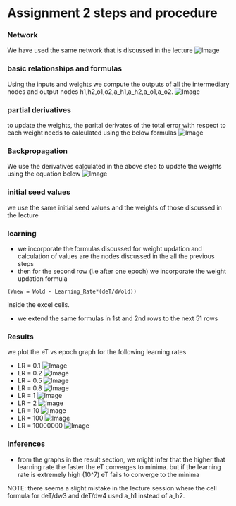 # Assignment 2 steps and procedure

### Network 
We have used the same network that is discussed in the lecture 
![Image](https://github.com/pmitra96/END/raw/main/assignment2/images/2_layer_network.png)

### basic relationships and formulas 
Using the inputs and weights we compute the outputs of all the intermediary nodes and output nodes 
h1,h2,o1,o2,a_h1,a_h2,a_o1,a_o2. 
![Image](https://github.com/pmitra96/END/raw/main/assignment2/images/basic_relationships_2.png)

### partial derivatives 
to update the weights, the parital derivates of the total error with respect to each weight needs to 
calculated using the below formulas 
![Image](https://github.com/pmitra96/END/raw/main/assignment2/images/partial_derivatives.png)

### Backpropagation 
We use the derivatives calculated in the above step to update the weights using the equation below 
![Image](https://github.com/pmitra96/END/raw/main/assignment2/images/learning_formula.png)

### initial seed values 
we use the same initial seed values and the weights of those discussed in the lecture

### learning 
- we incorporate the formulas discussed for weight updation and calculation of values are the nodes 
discussed in the all the previous steps 
- then for the second row (i.e after one epoch) we incorporate the weight updation formula 
```
(Wnew = Wold - Learning_Rate*(deT/dWold)) 
```
inside the excel cells.

- we extend the same formulas in 1st and 2nd rows to the next 51 rows

### Results
we plot the eT vs epoch graph for the following learning rates
- LR = 0.1 ![Image](https://github.com/pmitra96/END/raw/main/assignment2/images/et_vs_epochs_with_LR%3D0.1.png)
- LR = 0.2 ![Image](https://github.com/pmitra96/END/raw/main/assignment2/images/eT_vs_epochs_with_LR%3D0.2.png)
- LR = 0.5 ![Image](https://github.com/pmitra96/END/raw/main/assignment2/images/eT_vs_epochs_with_LR%3D0.5.png)
- LR = 0.8 ![Image](https://github.com/pmitra96/END/raw/main/assignment2/images/eT_vs_epochs_with_LR%3D0.8.png)
- LR = 1 ![Image](https://github.com/pmitra96/END/raw/main/assignment2/images/eT_vs_epochs_with_LR%3D1.png)
- LR = 2 ![Image](https://github.com/pmitra96/END/raw/main/assignment2/images/eT_vs_epochs_with_LR%3D2.png)
- LR = 10 ![Image](https://github.com/pmitra96/END/raw/main/assignment2/images/eT_vs_epochs_with_LR%3D10.png)
- LR = 100 ![Image](https://github.com/pmitra96/END/raw/main/assignment2/images/eT_vs_epochs_with_LR%3D100.png)
- LR = 10000000 ![Image](https://github.com/pmitra96/END/raw/main/assignment2/images/eT_vs_epoch_with_LR%3D10000000.png)

### Inferences
- from the graphs in the result section, we might infer that the higher that learning rate the faster the eT converges
to minima. but if the learning rate is extremely high (10^7) eT fails to converge to the minima 

NOTE: there seems a slight mistake in the lecture session where the cell formula for deT/dw3 and deT/dw4 used a_h1 instead of a_h2. 
